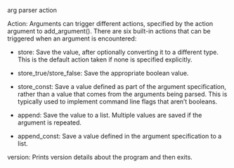 arg parser action

Action: Arguments can trigger different actions, specified by the action argument to add_argument(). There are six built-in actions that can be triggered when an argument is encountered:

- store: Save the value, after optionally converting it to a different type. This is the default action taken if none is specified explicitly.

- store_true/store_false: Save the appropriate boolean value.

- store_const: Save a value defined as part of the argument specification, rather than a value that comes from the arguments being parsed. This is typically used to implement command line flags that aren’t booleans.

- append: Save the value to a list. Multiple values are saved if the argument is repeated.

- append_const: Save a value defined in the argument specification to a list.

version: Prints version details about the program and then exits.





